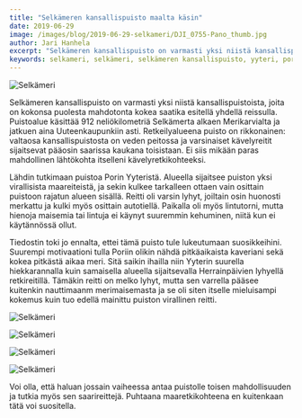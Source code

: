 ```yaml
---
title: "Selkämeren kansallispuisto maalta käsin"
date: 2019-06-29
image: /images/blog/2019-06-29-selkameri/DJI_0755-Pano_thumb.jpg
author: Jari Hanhela
excerpt: "Selkämeren kansallispuisto on varmasti yksi niistä kansallispuistoista, joita on kokonsa puolesta mahdotonta kokea saatika esitellä yhdellä reissulla. Puistoalue käsittää 912 neliökilometriä Selkämerta alkaen Merikarvialta ja jatkuen aina Uuteenkaupunkiin asti. Retkeilyalueena puisto on rikkonainen: valtaosa kansallispuistosta on veden peitossa ja varsinaiset kävelyreitit sijaitsevat pääosin saarissa kaukana toisistaan. Ei siis mikään paras mahdollinen lähtökohta itselleni kävelyretkikohteeksi."
keywords: selkameri, selkämeri, selkämeren kansallispuisto, yyteri, pori
---
```


![Selkämeri](/images/blog/2019-06-29-selkameri/_MG_7244_thumb.jpg)

Selkämeren kansallispuisto on varmasti yksi niistä kansallispuistoista, joita on kokonsa puolesta mahdotonta kokea saatika esitellä yhdellä reissulla. Puistoalue käsittää 912 neliökilometriä Selkämerta alkaen Merikarvialta ja jatkuen aina Uuteenkaupunkiin asti. Retkeilyalueena puisto on rikkonainen: valtaosa kansallispuistosta on veden peitossa ja varsinaiset kävelyreitit sijaitsevat pääosin saarissa kaukana toisistaan. Ei siis mikään paras mahdollinen lähtökohta itselleni kävelyretkikohteeksi.

Lähdin tutkimaan puistoa Porin Yyteristä. Alueella sijaitsee puiston yksi virallisista maareiteistä, ja sekin kulkee tarkalleen ottaen vain osittain puistoon rajatun alueen sisällä. Reitti oli varsin lyhyt, joiltain osin huonosti merkattu ja kulki myös osittain autotiellä. Paikalla oli myös lintutorni, mutta hienoja maisemia tai lintuja ei käynyt suuremmin kehuminen, niitä kun ei käytännössä ollut.

Tiedostin toki jo ennalta, ettei tämä puisto tule lukeutumaan suosikkeihini. Suurempi motivaationi tulla Poriin olikin nähdä pitkäaikaista kaveriani sekä kokea pitkästä aikaa meri. Sitä saikin ihailla niin Yyterin suurella hiekkarannalla kuin samaisella alueella sijaitsevalla Herrainpäivien lyhyellä retkireitillä. Tämäkin reitti on melko lyhyt, mutta sen varrella pääsee kuitenkin nauttimaanm merimaisemasta ja se oli siten itselle mieluisampi kokemus kuin tuo edellä mainittu puiston virallinen reitti.

![Selkämeri](/images/blog/2019-06-29-selkameri/_MG_7088-Pano-2_thumb.jpg)

![Selkämeri](/images/blog/2019-06-29-selkameri/_MG_7115-Pano_thumb.jpg)

![Selkämeri](/images/blog/2019-06-29-selkameri/DJI_0754-Pano_thumb.jpg)

![Selkämeri](/images/blog/2019-06-29-selkameri/DJI_0755-Pano_thumb.jpg)

Voi olla, että haluan jossain vaiheessa antaa puistolle toisen mahdollisuuden ja tutkia myös sen saarireittejä. Puhtaana maaretkikohteena en kuitenkaan tätä voi suositella.